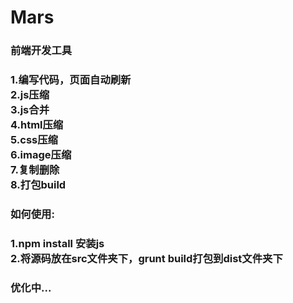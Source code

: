 Mars
====
<h3>前端开发工具<h3/>
1.编写代码，页面自动刷新<br/>
2.js压缩<br/>
3.js合并<br/>
4.html压缩<br/>
5.css压缩<br/>
6.image压缩<br/>
7.复制删除<br/>
8.打包build<br/>

<h3>如何使用:<h3/>
1.npm install 安装js<br/>
2.将源码放在src文件夹下，grunt build打包到dist文件夹下

<h3>优化中...</h3>

